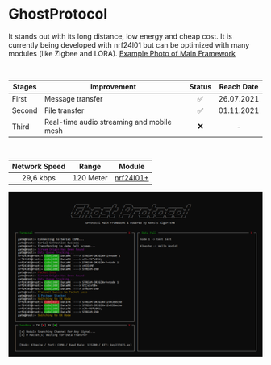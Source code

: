 # GhostProtocol

It stands out with its long distance, low energy and cheap cost. It is currently being developed with nrf24l01 but can be optimized with many modules (like Zigbee and LORA). [Example Photo of Main Framework](https://raw.githubusercontent.com/x3beche/GhostProtocol/main/Documents/gp.png)

<p>&nbsp;</p>

<div align="center">  

| Stages      | Improvement                               | Status | Reach Date |
| ----------- | ----------------------------------------- | :----: | :--------: | 
| First       | Message transfer                          |✅      | 26.07.2021 |
| Second      | File transfer                             |✅      | 01.11.2021 |
| Third       | Real-time audio streaming and mobile mesh |❌      |      -     |

<br>
  
| Network Speed | Range       | Module    |
| :-----------: | ----------- | --------- |
| 29,6 kbps     | 120 Meter   | [nrf24l01+](https://www.nordicsemi.com/Products/nRF24-series) |

  
  <img src="https://github.com/x3beche/GhostProtocol/blob/main/pdfDocuments/gui-version-1.png" width="600" title="version 1">
  
</div>
